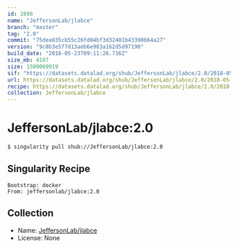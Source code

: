 ```yaml
---
id: 2898
name: "JeffersonLab/jlabce"
branch: "master"
tag: "2.0"
commit: "75dea035cb55c26fd04bf3d32401b43390664a27"
version: "9c8b3e5f7d13aeb6e983a162d5d97190"
build_date: "2018-05-23T09:11:26.716Z"
size_mb: 4197
size: 1500069919
sif: "https://datasets.datalad.org/shub/JeffersonLab/jlabce/2.0/2018-05-23-75dea035-9c8b3e5f/9c8b3e5f7d13aeb6e983a162d5d97190.simg"
url: https://datasets.datalad.org/shub/JeffersonLab/jlabce/2.0/2018-05-23-75dea035-9c8b3e5f/
recipe: https://datasets.datalad.org/shub/JeffersonLab/jlabce/2.0/2018-05-23-75dea035-9c8b3e5f/Singularity
collection: JeffersonLab/jlabce
---
```


# JeffersonLab/jlabce:2.0

```bash
$ singularity pull shub://JeffersonLab/jlabce:2.0
```

## Singularity Recipe

```singularity
Bootstrap: docker
From: jeffersonlab/jlabce:2.0
```

## Collection

 - Name: [JeffersonLab/jlabce](https://github.com/JeffersonLab/jlabce)
 - License: None

